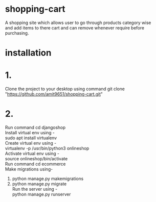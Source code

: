# shopping-cart
A shopping site which allows user to go through products category wise and add items to there cart and can remove whenever require before purchasing.
# installation
# 1.
Clone the project to your desktop using command git clone "https://github.com/amit9651/shopping-cart.git"
# 2.
Run command cd djangoshop <br>
Install virtual env using - <br>
  sudo apt install virtualenv <br>
Create virtual env using -  <br>
  virtualenv -p /usr/bin/python3 onlineshop<br>
Activate virtual env using - <br>
  source onlineshop/bin/activate<br>
Run command cd ecommerce<br>
Make migrations using-<br>
  1. python manage.py makemigrations<br>
  2. python manage.py migrate<br>
Run the server using - <br>
  python manage.py runserver<br>


